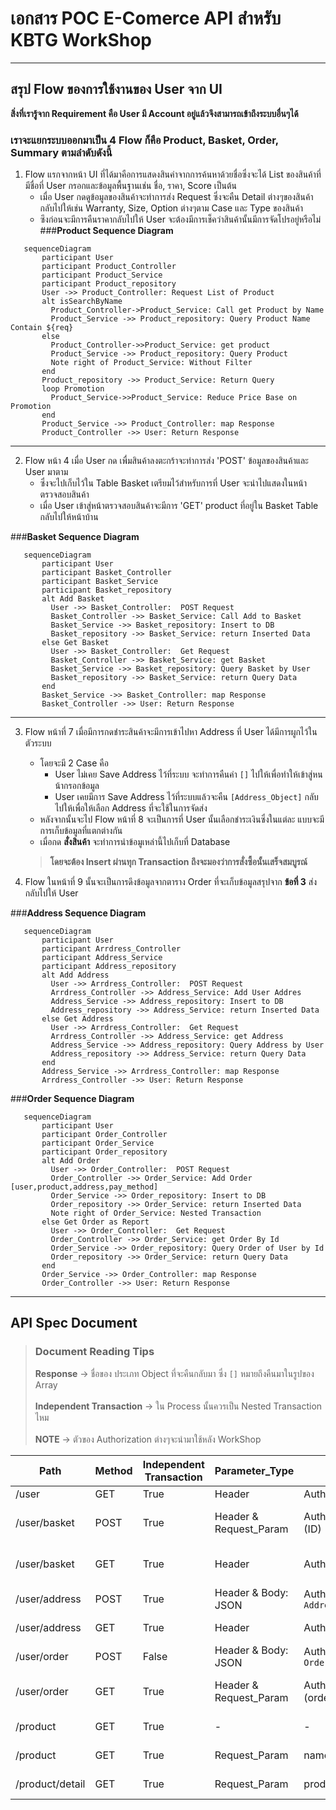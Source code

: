 # เอกสาร POC E-Comerce API สำหรับ KBTG WorkShop

****

## สรุป Flow ของการใช้งานของ User จาก UI

**สิ่งที่เรารู้จาก Requirement คือ User มี Account อยู่แล้วจึงสามารถเข้าถึงระบบอื่นๆได้**

### เราจะแยกระบบออกมาเป็น 4  Flow ก็คือ Product, Basket, Order, Summary ตามลำดับดังนี้

1. Flow แรกจากหน้า UI ที่ได้มาคือการแสดงสินค่าจากการค้นหาด้วยชื่อซึ่งจะได้ List ของสินค้าที่มีชื่อที่ User
   กรอกและข้อมูลพื้นฐานเช่น ชื่อ, ราคา, Score เป็นต้น
   * เมื่อ User กดดูข้อมูลของสินค้าจะทำการส่ง Request ซึ่งจะคืน Detail ต่างๆของสินค้ากลับไปให้เช่น Warranty, Size, Option ต่างๆตาม Case และ Type ของสินค้า
   * ซึงก่อนจะมีการคืนราคากลับไปให้ User จะต้องมีการเช็คว่าสินค้านั้นมีการจัดโปรอยู่หรือไม่
###**Product Sequence Diagram**
```mermaid
   sequenceDiagram
       participant User
       participant Product_Controller
       participant Product_Service
       participant Product_repository
       User ->> Product_Controller: Request List of Product
       alt isSearchByName
         Product_Controller->Product_Service: Call get Product by Name
         Product_Service ->> Product_repository: Query Product Name Contain ${req}
       else
         Product_Controller->>Product_Service: get product
         Product_Service ->> Product_repository: Query Product
         Note right of Product_Service: Without Filter
       end
       Product_repository ->> Product_Service: Return Query
       loop Promotion
         Product_Service->>Product_Service: Reduce Price Base on Promotion
       end
       Product_Service ->> Product_Controller: map Response
       Product_Controller ->> User: Return Response
```

***

2. Flow หน้า 4 เมื่อ User กด เพื่มสินค้าลงตะกร้าจะทำการส่ง 'POST' ข้อมูลของสินค้าและ User มาตาม
    * ซึ่งจะไปเก็บไว้ใน Table Basket เตรียมไว้สำหรับการที่ User จะนำไปแสดงในหน้า ตรวจสอบสินค้า
    * เมื่อ User เข้าสู่หน้าตรวจสอบสินค้าจะมีการ 'GET' product ที่อยู่ใน Basket Table กลับไปให้หน้าบ้าน

###**Basket Sequence Diagram**
```mermaid
   sequenceDiagram
       participant User
       participant Basket_Controller
       participant Basket_Service
       participant Basket_repository
       alt Add Basket
         User ->> Basket_Controller:  POST Request
         Basket_Controller ->> Basket_Service: Call Add to Basket
         Basket_Service ->> Basket_repository: Insert to DB
         Basket_repository ->> Basket_Service: return Inserted Data
       else Get Basket
         User ->> Basket_Controller:  Get Request
         Basket_Controller ->> Basket_Service: get Basket
         Basket_Service ->> Basket_repository: Query Basket by User
         Basket_repository ->> Basket_Service: return Query Data
       end
       Basket_Service ->> Basket_Controller: map Response
       Basket_Controller ->> User: Return Response
```

***

3. Flow หน้าที่ 7 เมื่อมีการกดชำระสินค้าจะมีการเข้าไปหา Address ที่ User ได้มีการผูกไว้ในตัวระบบ
    * โดยจะมี 2 Case คือ
        * User ไม่เคย Save Address ไว้ที่ระบบ จะทำการคืนค่า ```[]``` ไปให้เพื่อทำให้เข้าสู่หนน้ากรอกข้อมูล
        * User เคยมีการ Save Address ไว้ที่ระบบแล้วจะคืน ```[Address_Object]``` กลับไปให้เพื่อให้เลือก Address
          ที่จะใช้ในการจัดส่ง
    * หลังจากนั้นจะไป Flow หน้าที่ 8 จะเป็นการที่ User นั้นเลือกชำระเงินซึ่งในแต่ละ แบบจะมีการเก็บข้อมูลที่แตกต่างกัน
    * เมื่อกด **สั่งสินค้า** จะทำการนำข้อมูเหล่านี้ไปเก็บที่ Database
   > **โดยจะต้อง Insert ผ่านทุก Transaction ถึงจะมองว่าการสั่งซื้อนั้นเสร็จสมบูรณ์**

4. Flow ในหน้าที่ 9 นั้นจะเป็นการดึงข้อมูลจากตาราง Order ที่จะเก็บข้อมูลสรุปจาก **ข้อที่ 3** ส่งกลับไปให้ User

###**Address Sequence Diagram**

```mermaid
   sequenceDiagram
       participant User
       participant Arrdress_Controller
       participant Address_Service
       participant Address_repository
       alt Add Address
         User ->> Arrdress_Controller:  POST Request
         Arrdress_Controller ->> Address_Service: Add User Addres
         Address_Service ->> Address_repository: Insert to DB
         Address_repository ->> Address_Service: return Inserted Data
       else Get Address
         User ->> Arrdress_Controller:  Get Request
         Arrdress_Controller ->> Address_Service: get Address
         Address_Service ->> Address_repository: Query Address by User
         Address_repository ->> Address_Service: return Query Data
       end
       Address_Service ->> Arrdress_Controller: map Response
       Arrdress_Controller ->> User: Return Response
```

###**Order Sequence Diagram**

```mermaid
   sequenceDiagram
       participant User
       participant Order_Controller
       participant Order_Service
       participant Order_repository
       alt Add Order
         User ->> Order_Controller:  POST Request
         Order_Controller ->> Order_Service: Add Order [user,product,address,pay_method]
         Order_Service ->> Order_repository: Insert to DB
         Order_repository ->> Order_Service: return Inserted Data
         Note right of Order_Service: Nested Transaction
       else Get Order as Report
         User ->> Order_Controller:  Get Request
         Order_Controller ->> Order_Service: get Order By Id
         Order_Service ->> Order_repository: Query Order of User by Id
         Order_repository ->> Order_Service: return Query Data
       end
       Order_Service ->> Order_Controller: map Response
       Order_Controller ->> User: Return Response
```
***
## API Spec Document
> ### Document Reading Tips
> **Response** &rarr; ชื่อของ ประเภท Object ที่จะคืนกลับมา ซึ่ง ```[]``` หมายถึงคืนมาในรูปของ Array<br><br>
> **Independent Transaction** &rarr; ใน Process นั้นควรเป็น Nested Transaction ไหม<br><br>
> **NOTE** &rarr; ตัวของ Authorization ต่างๆจะนำมาใช้หลัง WorkShop

| Path            | Method | Independent Transaction | Parameter_Type         | Parameter                                    | Description                  | Response              |
|-----------------|--------|-------------------------|------------------------|----------------------------------------------|------------------------------|-----------------------|
| /user           | GET    | True                    | Header                 | Authorization                                | get User Info                | ```User```            |
| /user/basket    | POST   | True                    | Header & Request_Param | Authorization & product (ID)                 | add Product in User Basket   | ```basketProduct```   |
| /user/basket    | GET    | True                    | Header                 | Authorization                                | get Product in User Basket   | ```[basketProduct]``` |
| /user/address   | POST   | True                    | Header & Body: JSON    | Authorization & ```Address_Request_Object``` | add User Address             | ```userAddress```     |
| /user/address   | GET    | True                    | Header                 | Authorization                                | get User Address             | ```[userAddress]```   |
| /user/order     | POST   | False                   | Header & Body: JSON    | Authorization & ```Order_Requset_Objects ``` | add Purchase to User Order   | ```order```           |
| /user/order     | GET    | True                    | Header & Request_Param | Authorization & issue (orderID)              | get OrderDetailed as Summary | ```OrderDetailed```   |
| /product        | GET    | True                    | -                      | -                                            | get all Product              | ```[product] ```      |
| /product        | GET    | True                    | Request_Param          | name                                         | get Product name contain     | ```product```         | 
| /product/detail | GET    | True                    | Request_Param          | product (ID)                                 | get Product Detail from Id   | ```productDetail```   |    
